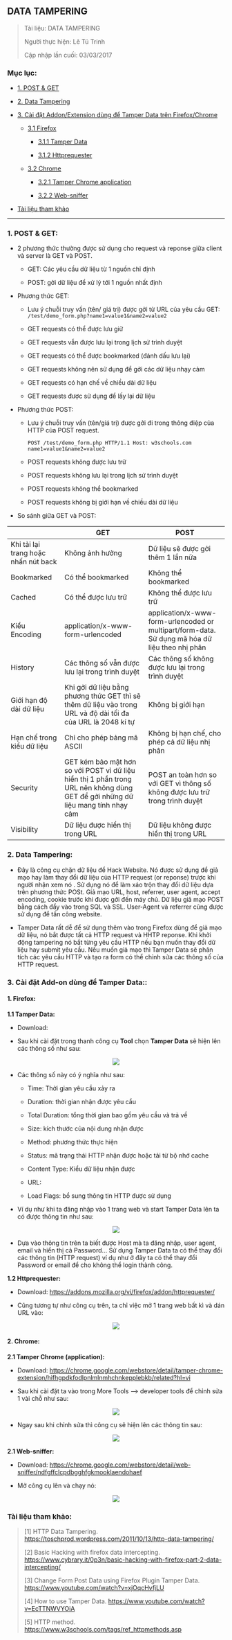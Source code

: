 ## DATA TAMPERING

> Tài liệu: DATA TAMPERING
>
> Người thực hiện: Lê Tú Trinh
>
> Cập nhập lần cuối: 03/03/2017

### Mục lục:

- [1. POST & GET](#1)

- [2. Data Tampering](#2)

- [3. Cài đặt Addon/Extension dùng để Tamper Data trên Firefox/Chrome](#3)

	- [3.1 Firefox](#3.1)

		+ [3.1.1 Tamper Data](#3.1.1)

		+ [3.1.2 Httprequester](#3.1.2)

	- [3.2 Chrome](#3.2)

		+ [3.2.1 Tamper Chrome application](#3.2.1)

		+ [3.2.2 Web-sniffer](#3.2.2)

- [Tài liệu tham khảo](#4)

***

<a name="1"></a>
### 1. POST & GET:

- 2 phương thức thường được sử dụng cho request và reponse giữa client và server là GET và POST.

	- GET: Các yêu cầu dữ liệu từ 1 nguồn chỉ định

	- POST: gởi dữ liệu để xử lý tới 1 nguồn nhất định

- Phương thức GET:

	+ Lưu ý chuỗi truy vấn (tên/ giá trị) được gởi từ URL của yêu cầu GET: `/test/demo_form.php?name1=value1&name2=value2`

	+ GET requests có thể được lưu giữ

	+ GET requests vẫn được lưu lại trong lịch sử trình duyệt

	+ GET requests có thể được bookmarked (đánh dấu lưu lại)

	+ GET requests không nên sử dụng để gởi các dữ liệu nhạy cảm

	+ GET requests có hạn chế về chiều dài dữ liệu

	+ GET requests được sử dụng để lấy lại dữ liệu

- Phương thức POST: 

	+ Lưu ý chuỗi truy vấn (tên/giá trị) được gởi đi trong thông điệp của HTTP của POST request.
 
		`POST /test/demo_form.php HTTP/1.1
Host: w3schools.com
name1=value1&name2=value2`

	+ POST requests không được lưu trữ

	+ POST requests không lưu lại trong lịch sử trình duyệt

	+ POST requests không thể bookmarked

	+ POST requests không bị giới hạn về chiều dài dữ liệu

- So sánh giữa GET và POST:

|   	|  GET 	|  POST 	|
|---	|---	|---	|
|   Khi tải lại trang hoặc nhấn nút back	|   	Không ảnh hưởng|  Dữ liệu sẽ được gởi thêm 1 lần nữa 	|
|   Bookmarked	|   Có thể bookmarked	|   Không thể bookmarked	|
|   Cached	|   Có thể được lưu trữ	|   Không thể được lưu trữ	|
|  Kiểu Encoding 	|  application/x-www-form-urlencoded 	| application/x-www-form-urlencoded or multipart/form-data. Sử dụng mã hóa dữ liệu theo nhị phân  	|
|  History 	|  Các thông số vẫn được lưu lại trong trình duyệt 	|   Các thông số không được lưu lại trong trình duyệt	|
|   	Giới hạn độ dài dữ liệu|   Khi gởi dữ liệu bằng phương thức GET thì sẽ thêm dữ liệu vào trong URL và độ dài tối đa của URL là 2048 kí tự	|   Không bị giới hạn	|
|   Hạn chế trong kiểu dữ liệu	|   Chỉ cho phép bảng mã ASCII	|   Không bị hạn chế, cho phép cả dữ liệu nhị phân	|
|   Security	|   GET kém bảo mật hơn so với POST vì dữ liệu hiển thị 1 phần trong URL nên không dùng GET để gởi những dữ liệu mang tính nhạy cảm	|   POST an toàn hơn so với GET vì thông số không được lưu trữ trong trình duyệt	|
| Visibility  	| Dữ liệu được hiển thị trong URL  	|   Dữ liệu không được hiển thị trong URL	|


<a name="2"></a>
### 2. Data Tampering:

- Đây là công cụ chặn dữ liệu để Hack Website. Nó được sử dụng để giả mạo hay làm thay đổi dữ liệu của HTTP request (or reponse) trược khi người nhận xem nó . Sử dụng nó để làm xáo trộn thay đổi dữ liệu dựa trên phương thức POSt. Giả mạo URL, host, referrer, user agent, accept encoding, cookie trước khi được gởi đến máy chủ. Dữ liệu giả mạo POST bằng cách đẩy vào trong SQL và SSL. User-Agent và referrer cũng được sử dụng để tấn công website.

- Tamper Data rất dễ để sử dụng thêm vào trong Firefox dùng để giả mạo dữ liệu, nó bắt được tất cả HTTP request và HHTP reponse. Khi khởi động tampering nó bắt từng yêu cầu HTTP nếu bạn muốn thay đổi dữ liệu hay submit yêu cầu. Nếu muốn giả mạo thì Tamper Data sẽ phân tích các yêu cầu HTTP và tạo ra form có thể chỉnh sửa các thông số của HTTP request. 

<a name="3"></a>
### 3. Cài đặt Add-on dùng để Tamper Data::

<a name="3.1"></a>
#### 1. Firefox:

<a name="3.1.1"></a>
**1.1 Tamper Data:**

- Download:

- Sau khi cài đặt trong thanh công cụ **Tool** chọn **Tamper Data** sẽ hiện lên các thông số như sau:

<p align="center"><img src="https://github.com/TrinhTu/web_developer/blob/master/Task24_Data_Tampering/1.png"/></p>

- Các thông số này có ý nghĩa như sau:

	+ Time: Thời gian yêu cầu xảy ra

	+ Duration: thời gian nhận được yêu cầu

	+ Total Duration: tổng thời gian bao gồm yêu cầu và trả về

	+ Size: kích thước của nội dung nhận được

	+ Method: phương thức thực hiện

	+ Status: mã trạng thái HTTP nhận được hoặc tải từ bộ nhớ cache

	+ Content Type: Kiểu dữ liệu nhận được

	+ URL:

	+ Load Flags: bổ sung thông tin HTTP được sử dụng

- Ví dụ như khi ta đăng nhập vào 1 trang web và start Tamper Data lên ta có được thông tin như sau:

<p align="center"><img src="https://github.com/TrinhTu/web_developer/blob/master/Task24_Data_Tampering/2.png"/></p>

- Dựa vào thông tin trên ta biết được Host mà ta đăng nhập, user agent, email và hiển thị cả Password... Sử dụng Tamper Data ta có thể thay đổi các thông tin (HTTP request) ví dụ như ở đây ta có thể thay đổi Password or email để cho không thể login thành công.

<a name="3.1.2"></a>
**1.2 Httprequester:**

- Download: https://addons.mozilla.org/vi/firefox/addon/httprequester/

- Cũng tương tự như công cụ trên, ta chỉ việc mở 1 trang web bất kì và dán URL vào:

<p align="center"><img src="https://github.com/TrinhTu/web_developer/blob/master/Task24_Data_Tampering/2-1.png"/></p>

<a name="3.2"></a>
#### 2. Chrome:

<a name="3.2.1"></a>
**2.1 Tamper Chrome (application):**

- Download: https://chrome.google.com/webstore/detail/tamper-chrome-extension/hifhgpdkfodlpnlmlnmhchnkepplebkb/related?hl=vi

- Sau khi cài đặt ta vào trong More Tools --> developer tools để chỉnh sửa 1 vài chỗ như sau:

<p align="center"><img src="https://github.com/TrinhTu/web_developer/blob/master/Task24_Data_Tampering/3.png"/></p>

- Ngay sau khi chỉnh sửa thì công cụ sẽ hiện lên các thông tin sau:

<p align="center"><img src="https://github.com/TrinhTu/web_developer/blob/master/Task24_Data_Tampering/4.png"/></p>

<a name="3.2.2"></a>
**2.1 Web-sniffer:**

- Download: https://chrome.google.com/webstore/detail/web-sniffer/ndfgffclcpdbgghfgkmooklaendohaef

- Mở công cụ lên và chạy nó:

<p align="center"><img src="https://github.com/TrinhTu/web_developer/blob/master/Task24_Data_Tampering/4-2.png"/></p>

<a name="4"></a>
### Tài liệu tham khảo:

> [1] HTTP Data Tampering. https://toschprod.wordpress.com/2011/10/13/http-data-tampering/ 
>
> [2] Basic Hacking with firefox data intercepting. https://www.cybrary.it/0p3n/basic-hacking-with-firefox-part-2-data-intercepting/
>
> [3] Change Form Post Data using Firefox Plugin Tamper Data. https://www.youtube.com/watch?v=xjOqcHvfjLU
>
> [4] How to use Tamper Data. https://www.youtube.com/watch?v=EcTTNWVYOiA
>
> [5] HTTP method. https://www.w3schools.com/tags/ref_httpmethods.asp